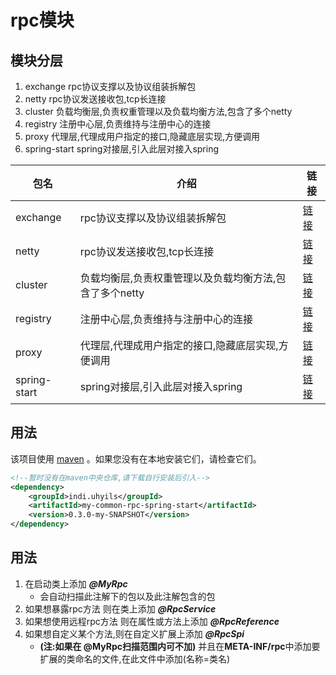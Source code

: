 # rpc模块

## 模块分层

1. exchange rpc协议支撑以及协议组装拆解包
2. netty rpc协议发送接收包,tcp长连接
3. cluster 负载均衡层,负责权重管理以及负载均衡方法,包含了多个netty
4. registry 注册中心层,负责维持与注册中心的连接
5. proxy 代理层,代理成用户指定的接口,隐藏底层实现,方便调用
6. spring-start spring对接层,引入此层对接入spring

包名  | 介绍  | 链接
 ---- | ----- | ------  
exchange  | rpc协议支撑以及协议组装拆解包 | [链接](my-common-rpc-exchange)
netty  | rpc协议发送接收包,tcp长连接 | [链接](my-common-rpc-netty)
cluster  | 负载均衡层,负责权重管理以及负载均衡方法,包含了多个netty | [链接](my-common-rpc-cluster)
registry  | 注册中心层,负责维持与注册中心的连接 | [链接](my-common-rpc-cluster)
proxy  | 代理层,代理成用户指定的接口,隐藏底层实现,方便调用 | [链接](my-common-rpc-proxy)
spring-start  | spring对接层,引入此层对接入spring | [链接](my-common-rpc-spring-start)

## 用法

该项目使用 [maven](http://maven.apache.org/download.cgi) 。如果您没有在本地安装它们，请检查它们。

```xml
<!--暂时没有在maven中央仓库,请下载自行安装后引入-->
<dependency>
    <groupId>indi.uhyils</groupId>
    <artifactId>my-common-rpc-spring-start</artifactId>
    <version>0.3.0-my-SNAPSHOT</version>
</dependency>
```

## 用法

1. 在启动类上添加 ***@MyRpc***
    - 会自动扫描此注解下的包以及此注解包含的包
2. 如果想暴露rpc方法 则在类上添加 ***@RpcService***
3. 如果想使用远程rpc方法 则在属性或方法上添加 ***@RpcReference***
4. 如果想自定义某个方法,则在自定义扩展上添加 ***@RpcSpi***
    - **(注:如果在 @MyRpc扫描范围内可不加)** 并且在**META-INF/rpc**中添加要扩展的类命名的文件,在此文件中添加(名称=类名)
